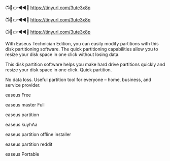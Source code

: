 📺📱👉◄◄🔴 https://tinyurl.com/3ute3x8p

📺📱👉◄◄🔴 https://tinyurl.com/3ute3x8p

📺📱👉◄◄🔴 https://tinyurl.com/3ute3x8p

With Easeus Technician Edition, you can easily modify partitions with this disk partitioning software. The quick partitioning capabilities allow you to resize your disk space in one click without losing data.

This disk partition software helps you make hard drive partitions quickly and resize your disk space in one click. Quick partition. 

No data loss. Useful partition tool for everyone – home, business, and service provider.

easeus Free

easeus master Full

easeus partition

easeus kuyhAa

easeus partition offline installer

easeus partition reddit

easeus Portable
